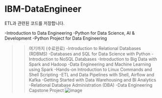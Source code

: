 # IBM-DataEngineer
ETL과 관련된 코드를 저장합니다.

-Introduction to Data Engineering
-Python for Data Science, AI & Development
-Python Project for Data Engineering 
>>여기까지 (수료완료)
-Introduction to Relational Databases (RDBMS)
-Databases and SQL for Data Science with Python
-Introduction to NoSQL Databases
-Introduction to Big Data with Spark and Hadoop
-Data Engineering and Machine Learning using Spark
-Hands-on Introduction to Linux Commands and Shell Scripting
-ETL and Data Pipelines with Shell, Airflow and Kafka
-Getting Started with Data Warehousing and BI Analytics
-Relational Database Administration (DBA)
-Data Engineering Capstone Project
![image](https://user-images.githubusercontent.com/80936457/152529571-6c664ddb-efa3-402a-a4e3-62a986e191fb.png)
